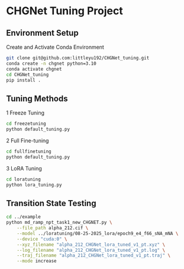 # CHGNet Tuning Project

## Environment Setup
Create and Activate Conda Environment
```sh
git clone git@github.com:littleyu192/CHGNet_tuning.git
conda create -n chgnet python=3.10
conda activate chgnet
cd CHGNet_tuning
pip install .
```

## Tuning Methods
1 Freeze Tuning
```sh
cd freezetuning
python default_tuning.py
```

2 Full Fine-tuning
```sh
cd fullfinetuning
python default_tuning.py
```

3 LoRA Tuning
```sh
cd loratuning
python lora_tuning.py
```

## Transition State Testing
```sh
cd ../example
python md_ramp_npt_task1_new_CHGNET.py \
    --file_path alpha_212.cif \
    --model ../loratuning/08-25-2025_lora/epoch9_e4_f66_sNA_mNA \
    --device "cuda:0" \
    --xyz_filename "alpha_212_CHGNet_lora_tuned_v1_pt.xyz" \
    --log_filename "alpha_212_CHGNet_lora_tuned_v1_pt.log" \
    --traj_filename "alpha_212_CHGNet_lora_tuned_v1_pt.traj" \
    --mode increase
```
